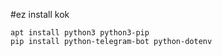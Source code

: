 #ez install kok
```ez install kok
apt install python3 python3-pip
pip install python-telegram-bot python-dotenv
